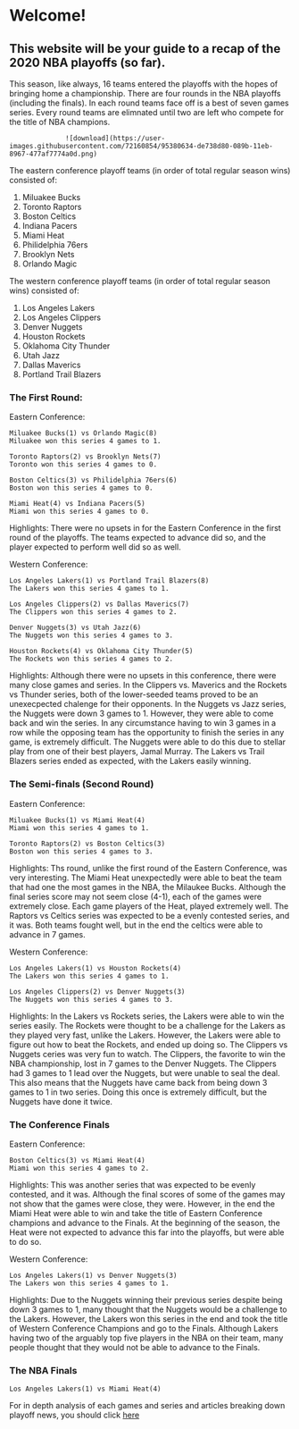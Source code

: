 # Welcome!
## This website will be your guide to a recap of the 2020 NBA playoffs (so far).
This season, like always, 16 teams entered the playoffs with the hopes of bringing home a championship.
There are four rounds in the NBA playoffs (including the finals). In each round teams face off is a best of seven games series. Every round teams are elimnated until two are left who compete for the title of NBA champions.

                  ![download](https://user-images.githubusercontent.com/72160854/95380634-de738d80-089b-11eb-8967-477af7774a0d.png)

  The eastern conference playoff teams (in order of total regular season wins) consisted of:
  1. Miluakee Bucks
  2. Toronto Raptors
  3. Boston Celtics
  4. Indiana Pacers
  5. Miami Heat
  6. Philidelphia 76ers
  7. Brooklyn Nets
  8. Orlando Magic
  
  The western conference playoff teams (in order of total regular season wins) consisted of:
  1. Los Angeles Lakers
  2. Los Angeles Clippers
  3. Denver Nuggets
  4. Houston Rockets
  5. Oklahoma City Thunder
  6. Utah Jazz
  7. Dallas Maverics
  8. Portland Trail Blazers
  
  ### The First Round:
  Eastern Conference:
  
    Miluakee Bucks(1) vs Orlando Magic(8)   
    Miluakee won this series 4 games to 1.
    
    Toronto Raptors(2) vs Brooklyn Nets(7)
    Toronto won this series 4 games to 0.
    
    Boston Celtics(3) vs Philidelphia 76ers(6)
    Boston won this series 4 games to 0.
    
    Miami Heat(4) vs Indiana Pacers(5)
    Miami won this series 4 games to 0.
    
   Highlights: There were no upsets in for the Eastern Conference in the first round of the playoffs. The teams expected to advance did so, and the player expected to perform well did so as well.
 
  
  Western Conference: 
    
    Los Angeles Lakers(1) vs Portland Trail Blazers(8)
    The Lakers won this series 4 games to 1.
    
    Los Angeles Clippers(2) vs Dallas Maverics(7)
    The Clippers won this series 4 games to 2.
    
    Denver Nuggets(3) vs Utah Jazz(6)
    The Nuggets won this series 4 games to 3.
    
    Houston Rockets(4) vs Oklahoma City Thunder(5)
    The Rockets won this series 4 games to 2.
    
  Highlights: Although there were no upsets in this conference, there were many close games and series. In the Clippers vs. Maverics and the Rockets vs Thunder series, both of the lower-seeded teams proved to be an unexecpected chalenge for their opponents. In the Nuggets vs Jazz series, the Nuggets were down 3 games to 1. However, they were able to come back and win the series. In any circumstance having to win 3 games in a row while the opposing team has the opportunity to finish the series in any game, is extremely difficult. The Nuggets were able to do this due to stellar play from one of their best players, Jamal Murray. The Lakers vs Trail Blazers series ended as expected, with the Lakers easily winning.  

 
### The Semi-finals (Second Round)
Eastern Conference:
    
    Miluakee Bucks(1) vs Miami Heat(4)
    Miami won this series 4 games to 1.
    
    Toronto Raptors(2) vs Boston Celtics(3)
    Boston won this series 4 games to 3.
  
  Highlights: Ths round, unlike the first round of the Eastern Conference, was very interesting. The Miami Heat unexpectedly were able to beat the team that had one the most games in the NBA, the Milaukee Bucks. Although the final series score may not seem close (4-1), each of the games were extremely close. Each game players of the Heat, played extremely well. The Raptors vs Celtics series was expected to be a evenly contested series, and it was. Both teams fought well, but in the end the celtics were able to advance in 7 games. 
    
Western Conference:
  
    Los Angeles Lakers(1) vs Houston Rockets(4)
    The Lakers won this series 4 games to 1.

    Los Angeles Clippers(2) vs Denver Nuggets(3)
    The Nuggets won this series 4 games to 3. 
    
   Highlights: In the Lakers vs Rockets series, the Lakers were able to win the series easily. The Rockets were thought to be a challenge for the Lakers as they played very fast, unlike the Lakers. However, the Lakers were able to figure out how to beat the Rockets, and ended up doing so. The Clippers vs Nuggets ceries was very fun to watch. The Clippers, the favorite to win the NBA championship, lost in 7 games to the Denver Nuggets. The Clippers had 3 games to 1 lead over the Nuggets, but were unable to seal the deal. This also means that the Nuggets have came back from being down 3 games to 1 in two series. Doing this once is extremely difficult, but the Nuggets have done it twice.  
   
  
### The Conference Finals
  Eastern Conference:
  
    Boston Celtics(3) vs Miami Heat(4)
    Miami won this series 4 games to 2.
    
   Highlights: This was another series that was expected to be evenly contested, and it was. Although the final scores of some of the games may not show that the games were close, they were. However, in the end the Miami Heat were able to win and take the title of Eastern Conference champions and advance to the Finals. At the beginning of the season, the Heat were not expected to advance this far into the playoffs, but were able to do so. 
    
   Western Conference:
    
    Los Angeles Lakers(1) vs Denver Nuggets(3)
    The Lakers won this series 4 games to 1. 
    
   Highlights: Due to the Nuggets winning their previous series despite being down 3 games to 1, many thought that the Nuggets would be a challenge to the Lakers. However, the Lakers won this series in the end and took the title of Western Conference Champions and go to the Finals. Although Lakers having two of the arguably top five players in the NBA on their team, many people thought that they would not be able to advance to the Finals. 
    
### The NBA Finals


    Los Angeles Lakers(1) vs Miami Heat(4)
    
 
 
 For in depth analysis of each games and series and articles breaking down playoff news, you should click [here](https://www.espn.com/nba/
    )
    
    
    
    
    
    
  
